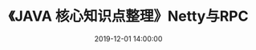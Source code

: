 ---
title: 《JAVA 核心知识点整理》Netty与RPC
date: 2019-12-01 14:00:00
tags: 
  - 读书笔记
categories:
  - JAVA 核心知识点整理
visible: hide
---